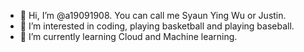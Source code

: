 - 👋 Hi, I’m @a19091908. You can call me Syaun Ying Wu or Justin.
- 👀 I’m interested in coding, playing basketball and playing baseball.
- 🌱 I’m currently learning Cloud and Machine learning.

<!---
a19091908/a19091908 is a ✨ special ✨ repository because its `README.md` (this file) appears on your GitHub profile.
You can click the Preview link to take a look at your changes.
--->
